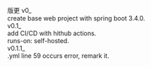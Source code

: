 版更
v0_  
    create base web project with spring boot 3.4.0.  
v0.1_  
    add CI/CD with hithub actions.  
    runs-on: self-hosted.  
v0.1.1_  
    .yml line 59 occurs error, remark it.
